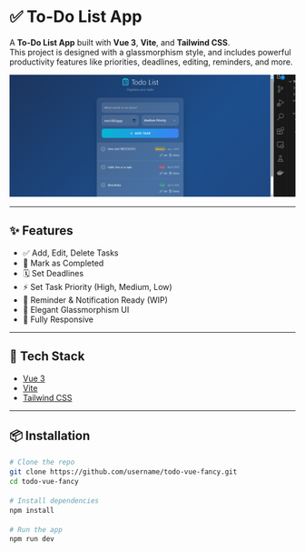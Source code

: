 # ✅ To-Do List App

A **To-Do List App** built with **Vue 3**, **Vite**, and **Tailwind CSS**.  
This project is designed with a glassmorphism style, and includes powerful productivity features like priorities, deadlines, editing, reminders, and more.

![Preview](preview.png)

---

## ✨ Features

- ✅ Add, Edit, Delete Tasks
- 🔁 Mark as Completed
- 🗓 Set Deadlines
- ⚡ Set Task Priority (High, Medium, Low)
- 🔔 Reminder & Notification Ready (WIP)
- 💅 Elegant Glassmorphism UI
- 📱 Fully Responsive

---

## 🚀 Tech Stack

- [Vue 3](https://vuejs.org/)
- [Vite](https://vitejs.dev/)
- [Tailwind CSS](https://tailwindcss.com/)

---

## 📦 Installation

```bash
# Clone the repo
git clone https://github.com/username/todo-vue-fancy.git
cd todo-vue-fancy

# Install dependencies
npm install

# Run the app
npm run dev
```
